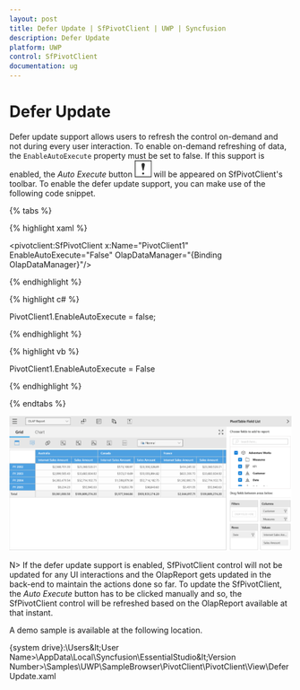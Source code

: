 ```yaml
---
layout: post
title: Defer Update | SfPivotClient | UWP | Syncfusion
description: Defer Update
platform: UWP
control: SfPivotClient
documentation: ug
---
```


# Defer Update

Defer update support allows users to refresh the control on-demand and not during every user interaction. To enable on-demand refreshing of data, the `EnableAutoExecute` property must be set to false. If this support is enabled, the *Auto Execute* button ![](Defer-Update_images/Defer-update-icon.png) will be appeared on SfPivotClient's toolbar. To enable the defer update support, you can make use of the following code snippet.

{% tabs %}

{% highlight xaml %}

<pivotclient:SfPivotClient x:Name="PivotClient1" EnableAutoExecute="False" OlapDataManager="{Binding OlapDataManager}"/>

{% endhighlight %}

{% highlight c# %}

PivotClient1.EnableAutoExecute = false;

{% endhighlight %}

{% highlight vb %}

PivotClient1.EnableAutoExecute = False

{% endhighlight %}

{% endtabs %}

![](Defer-Update_images/PivotClient-defer-update-button.png)

N> If the defer update support is enabled, SfPivotClient control will not be updated for any UI interactions and the OlapReport gets updated in the back-end to maintain the actions done so far. To update the SfPivotClient, the *Auto Execute* button has to be clicked manually and so, the SfPivotClient control will be refreshed based on the OlapReport available at that instant.

A demo sample is available at the following location.

{system drive}:\Users\&lt;User Name&gt;\AppData\Local\Syncfusion\EssentialStudio\&lt;Version Number&gt;\Samples\UWP\SampleBrowser\PivotClient\PivotClient\View\DeferUpdate.xaml